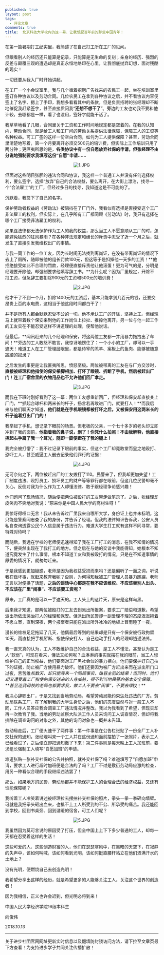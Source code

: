```yaml
---
published: true
layout: post
tags:
  - 评论文章
comments: true
title:  北京科技大学校内的这一幕，让我想起百年前的那些中国青年！ 
---
```



在第一篇暑期打工纪实里，我简述了在自己打工所在工厂的见闻。

但眼看别人的经历还只能算是记录，只能算是无生命的复刻；亲身的经历、强烈的反差与颠覆三观的遭遇却是真正永恒地烙印在心里，让我彻底抛弃幻想，面对残酷的现实！

一切还要从我入厂时开始讲起。

在工厂一个小会议室里，我与几个循着招聘广告找来的农民工一起，坐在培训室里签订各种协议以及劳动合同。几位农民工在拿到各种协议之后，并不看协议内容便签上了名字、摁上了手印，我想多看看其中的条款，但是负责招聘的张经理却不断地催促我赶紧签字，甚至直接质问我“**还想不想干了**”。旁边的工友也劝我不要和他计较，去哪都是一样，看了也没用，签好字就能干活了。

我草草地看了几眼，合同里关于工资和工作时间地规定都是空着的。在我的认知内，劳动合同，就是给工人和工厂间的劳动关系提供法律保障，保障工人的工资等各种权益。可工厂签的这样一份空白合同，如何为工人提供保障？甚至，劳动合同里清楚地写着，第一个月要离开必须交500元的培训费，但实际上工作培训只用了两分钟；更匪夷所思的是，**各类协议中有一份自愿放弃社保的申请，但张经理不由分说地强制要求我填写这份“自愿”申请……**


<p align="center"><img src="https://i.loli.net/2018/10/14/5bc2cdfdb15fb.jpg" alt="1.JPG" title="1.JPG" /></p>


但面对这些明目张胆的违法合同和协议，我这样一个普通工人并没有任何选择权利，要么签字，选择“放弃”自己的合法权益，要么离开，在大街上漂泊，找寻一个“合法雇工”的工厂，但经过多日的找寻，我知道这是不可能的了。

沉默着，我签下了自己的名字。

保护劳动者权益的《劳动法》被阻挡在了厂门外，我看似有选择是否接受这个工厂非法雇工的权利，但实际上，在几乎所有工厂都罔顾《劳动法》时，我只有选择在哪个工厂接受非法雇工的权利。

如果连法律都无法保护作为工人的我的权益，那么当工人不愿意顺从工厂的时，怎能避免猛烈的狂风暴雨？在各种非法规定和组长的斥责中忍受了近一个月之后，就发生了直接引发我维权出厂的事情。

与我一同工作的一位工友，因为长时间无法找到离岗证，在没有带离岗证的情况下去上了厕所，随即被他的组长罚款100元，但这等于是扣掉他一天多的工资！**他拒绝接受如此不合理的罚款，经理便直接斥责他让他滚蛋！更为可气的是，分明是经理要开除他，却强制要求他填写辞工书。**为什么呢？因为厂里规定，开除不扣工资，但急辞工要扣除900元的工资和500元的培训费！


<p align="center"><img src="https://i.loli.net/2018/10/14/5bc2cdfe0af3c.jpg" alt="2.JPG" title="2.JPG" /></p>


他才干了不到一个月，扣除1400元的工资后，基本只能拿到几百元的钱，还要交昂贵上百的水电费，这相当于他这段时间都白干了！

并不是所有人都会默默忍受不公的一切。他不承认工厂的开除，坚持上工。但经理马上就带着数个保安来到他的工作岗位上拉扯、推搡他离开。另一位与他一起工作的工友实在不能忍受这样不讲道理的处理，便帮他说话。

但最后，**闻讯赶来的几个经理和保安，将这两位工友都一并用暴力拖拽出了车间！**旁边的工人敢怒不敢言，我惊讶地愣住了：一个小小的工厂，却可以一手遮天！难道工人在工厂管理层眼里，都是待宰的羔羊、案板上的鱼肉、能够被随意践踏的奴隶？

之后发生的事更是让我匪夷所思，愤怒至极。两位被带离的工友在与厂方交涉时，**直接被经理和他指使的保安拳脚相加、打坏了眼镜、折断了手机，然后被赶出厂门！连工厂宿舍里的衣物用品也不允许他们回厂拿走。**

<p align="center"><img src="https://i.loli.net/2018/10/14/5bc2cdfe5b00a.jpg" alt="3.JPG" title="3.JPG" /></p>

而我在下班时刚好看到了这一幕：两位工友想重新回厂，但经理和保安却直接关上厂门，**抓起台球杆和两米长的杆子，扬言若再敢进厂门，就要打人！**而我后来与他们聊天才知道，**他们就是在手机眼镜都被打坏之后，又被保安用这两米长的杆子追着打出厂门的！**

我举起了手机，想记录下眼前的场景。但老板的父亲，一个七十多岁的老头却立即冲到了我的面前，**他指着我的鼻子说，删了！你凭什么拍照！不由我解释，他直接挥起右手扇了我一个耳光，随即一脚便蹬在了我的腿上！**

我完全被打懵了：我不过记录下眼前的事实，但这个工厂却竟敢堂而皇之地殴打、恐吓工人，甚至威逼工人删去记录他们罪行的证据！

<p align="center"><img src="https://i.loli.net/2018/10/14/5bc2cdfeacd33.jpg" alt="4.JPG" title="4.JPG" /></p>


无可奈何之下，两位被赶出厂的工友拨打了110。民警来了，但我却更加失望！工厂制度违法、殴打员工、损坏员工的财产等等罪行都在眼前，但这几位民警却毫不关心，反倒对我为什么作为工人却懂法律、敢于跟经理争论感兴趣！

他们询问了现场情况，随后便把两位被殴打的工友带走做笔录了。之后，张经理却皮笑肉不笑地对我说：“原来你是中国人民大学的高材生呀！”

我惊讶得哑口无言！我从未告诉过厂里我来自哪所大学，身份证上也并未标明，这只能是警察同志查了我的身份，并告诉了经理。但我的法律知识告诉我，公安人员私自查询透露公民个人信息属于违法行为。难道大学生打工就有这样不同寻常，要特殊对待吗？

而随后，我远在学校的老师便迅速得知了我在工厂打工的消息，在我不知情的情况下，便突然出现在了我打工的地方。但之后在与她的交谈中我能得知，她根本不知道究竟发生了什么事情，根本不知道工友和我被殴打的情况，只是在不知道事情的原委的情况下，就匆匆赶来。

于是我感到更加疑惑，老师是因为我权益受损而来吗？还是偏听了一面之词，听说我在做坏事，就赶来教育我呢？否则，为何得知我被工厂管理人员暴力踢踹，老师无言以对便换了话题，**之后的谈话中心都是在我不应该维权、不应该替别人出头、不应该在厂里“闹事”、不应该要工资呢？**

原来，工厂真的是可以一手遮天的。工人头上的这片天，原来是这样乌黑。

后来我才知道，那两位被殴打的工友去到派出所报案，要求工厂赔偿和道歉，希望派出所依法惩治打人的经理和保安。但派出所民警却一副爱理不理的态度迟迟拖着不愿立案，直到深夜，两个报案者只能在派出所外冰冷的地板上冒雨睡了一夜。

漫长的维权足足拖延了几天，他俩最后等到的结果却是只有一个保安被行政拘留10天，而直接把手机掰断、指使保安打人、自己也动手打人的经理却逍遥法外。

我一直天真的认为，工人不敢维护自己的合法权益，是工人不懂法，甚至认为是工人“软弱”，可现在看来，懂法又如何呢？血淋淋的事实就摆在我的眼前，当工人想维护自己的正当权益，他们要面对工厂黑社会似的暴力相向，他们要保护好自己拍下的证据，防止被厂方使用暴力破坏。他们还要因为被厂方赶出来而在派出所门口过夜，苦苦维*权数天，却只能等来一个罔顾事实，纵容主犯的结果！但同时，他们却又遭受着工厂指使的保安送来的人身威胁，得不到当地民警的基本安全保障。**甚至连我母校的老师也都要求我，做工人不要去“闹事”，不要去维*权！**

我决心辞职出厂，于是又找到当地劳动局，希望劳动局能约束惩处违法的厂方。劳动局联系工厂，在了解到我的大学生身份之后，他们的态度显然与对一般工人不同，工作人员答应我会调查工厂违法情况并整改。我以为我看到了希望，但现实却再一次教育了我。当地的劳动监察大队派工作人员来询问工人调查情况，但却将我排除在调查询问的对象之外，其他的询问对象也一概并未告知。

劳动局走后，工厂便火速干了两件事：第一件事是在公告栏张贴了一份全厂工人补交社保的通知。张经理叫来一个工人并在这份通知面前摆拍了一张照片，表示工人已经看过了，之后便立即把通知撤了下来！第二件事则是每天晚上工人加班前，要求组长强制工人填写“自愿加班”的申请。

难道张贴一张补交社保的公告并拍照，就补交社保了吗？难道填写了“自愿加班”申请，要求工人进行超时加班便是合法的了吗？工厂不过是敷衍劳动局应激的检查，用另一种看似合理的手段继续违法罢了！

那么，如果地方的民警、劳动局都并不能保护工人的合理合法的经济权益，又还有谁能保障呢？

我听着工人冷笑着讲述被经理拉去摆拍补交社保的照片，拳头一拳一拳砸向墙壁。可就是我把拳头砸出血来，也抵不上工人所受到的不公、所承受的痛苦。我还能回到学校，回到书桌旁、回到温暖的宿舍，可工人们呢？

<p align="center"><img src="https://i.loli.net/2018/10/14/5bc2cdfead42a.jpg" alt="5.JPG" title="5.JPG" /></p>


我虽然因为莫可言说的原因受了打压，但全中国上上下下多少普通的工人，却每一天都在忍受着这样的生活！

这些可爱的人，这些创造财富的人，他们在瑟瑟寒风中，在黑暗的天空下，在寂静的失声中，该如何呐喊，该如何看到光明，该如何挺直腰杆站立在他们洒满汗水的土地上？

没有光明，便燃烧自己去创造光明！

我希望分享出这样的经历，就是希望更多的人能够关注工人，关注这个世界的创造者！

因为我相信，正义也许会迟到，但光明必将到来！
 


中国人民大学经济学院16级本科生

向俊伟

2018.10.13

---
关于进步社团官网网址更新实时信息以及翻墙防封锁访问方法，请下拉至文章页最下方查看！为支持进步学子共同关注传播扩散！


 

